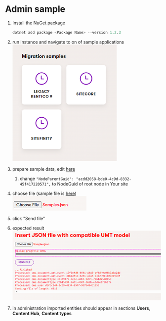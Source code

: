 # Admin sample

1. Install the NuGet package

   ```powershell
   dotnet add package <Package Name> --version 1.2.3
   ```
2. run instance and navigate to on of sample applications  
   ![Sample apps screenshot](./.images/sample-apps.png)
3. prepare sample data, edit [here](./Data/Samples.json)  
   1. change `"NodeParentGuid": "acdd2058-bde0-4c9d-8332-45f417220571",` to NodeGuid of root node in Your site  <!-- TODO: kde vezmu node parent a co to je node parent? -->
4. choose file (sample file is [here](./Data/Samples.json))  
   ![Pick file](./.images/pick-file.png)
5. click "Send file"
6. expected result  
   ![expected result](./.images/expected-result.png)

7. in administration imported entities should appear in sections **Users**, **Content Hub**, **Content types**
